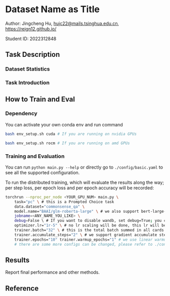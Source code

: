 # Dataset Name as Title

Author: Jingcheng Hu, hujc22@mails.tsinghua.edu.cn, https://reign12.github.io/

Student ID: 2022312848

## Task Description
### Dataset Statistics
### Task Introduction


## How to Train and Eval
### Dependency
You can activate your own conda env and run command
```bash
bash env_setup.sh cuda # If you are running on nvidia GPUs

bash env_setup.sh rocm # If you are running on amd GPUs
```
### Training and Evaluation
You can run `python main.py --help` or directly go to `./config/basic.yaml` to see all the supported configuration.

To run the distributed training, which will evaluate the results along the way; per step loss, per epoch loss and per epoch accuracy will be recorded:
```bash
torchrun --nproc_per_node <YOUR_GPU_NUM> main.py \
    task="pc" \ # this is a Prompted Choice task
    data.dataset="commonsense_qa" \
    model.name="BAAI/glm-roberta-large" \ # we also support bert-large-uncased, roberta-large
    jobname=<ANY_NAME_YOU_LIKE> \
    debug=False \ # If you want to disable wandb, set debug=True; you can setup your wandb related var as env var, or just type it when the program need it; refer to logger.py for details
    optimizer.lr="1r-5" \ # no lr scaling will be done, this lr will be the final lr
    trainer.batch="32" \ # this is the total batch summed in all cards
    trainer.accumulate_steps="2" \ # we support gradient accumulate steps to have larger effective batch size
    trainer.epochs="10" trainer.warmup_epochs="1" # we use linear warmup and cosine decay
    # there are some more configs can be changed, please refer to ./config/basic.yaml for details and simply follow the pattern here
```

## Results
Report final performance and other methods.

## Reference

